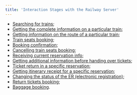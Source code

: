 ```yaml
---
title: 'Interaction Stages with the Railway Server'
---
```


-   [Searching for trains](/trains/trains_stages/searchtrains);
-   [Getting the complete information on a particular train](/trains/trains_stages/getfulltraininfo);
-   [Getting information on the route of a particular train](/trains/trains_stages/gettrainroute);
-   [Train seats booking](/trains/trains_stages/booktrain);
-   [Booking confirmation](/trains/trains_stages/confirmbooktrain);
-   [Cancelling train seats booking](/trains/trains_stages/cancelbooktrain);
-   [Receiving current reservation info](/trains/trains_stages/updatebooktrain);
-   [Getting additional information before handing over tickets](/trains/trains_stages/getrefundinfo);
-   [Ticket return in a specific reservation](/trains/trains_stages/refundbook);
-   [Getting itinerary receipt for a specific reservation](/trains/trains_stages/getticketblank);
-   [Changing the status of the ER (electronic registration)](/trains/trains_stages/changeerstatus);
-   [Return tickets booking](/trains/trains_stages/bookreturntrain);
-   [Baggage booking](/trains/trains_stages/bookbaggagedoc).